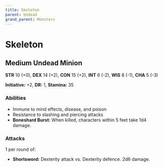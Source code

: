 ```yaml
---
title: Skeleton
parent: Undead
grand_parent: Monsters
---
```


# Skeleton

## Medium Undead Minion
**STR** 10 (+0), **DEX** 14 (+2), **CON** 15 (+2), **INT** 6 (-2), **WIS** 8 (-1), **CHA** 5 (-3)

**Initiative:** +2, **DR:** 1, **Stamina:** 35

### Abilities
* Immune to mind effects, disease, and poison
* Resistance to slashing and piercing attacks
* **Boneshard Burst:** When killed, characters within 5 feet take 1d4 damage.

### Attacks
1 per round of:
* **Shortsword:** Dexterity attack vs. Dexterity defence. 2d6 damage. 

